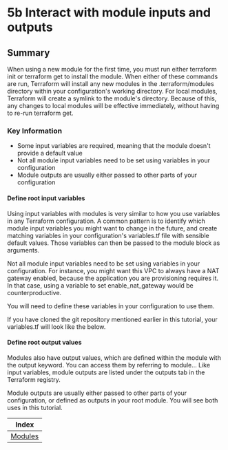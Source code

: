# 5b Interact with module inputs and outputs

## Summary

When using a new module for the first time, you must run either terraform init or terraform get to install the module. When either of these commands are run, Terraform will install any new modules in the .terraform/modules directory within your configuration's working directory. For local modules, Terraform will create a symlink to the module's directory. Because of this, any changes to local modules will be effective immediately, without having to re-run terraform get.

### Key Information

* Some input variables are required, meaning that the module doesn't provide a default value
* Not all module input variables need to be set using variables in your configuration
* Module outputs are usually either passed to other parts of your configuration

#### Define root input variables

Using input variables with modules is very similar to how you use variables in any Terraform configuration. A common pattern is to identify which module input variables you might want to change in the future, and create matching variables in your configuration's variables.tf file with sensible default values. Those variables can then be passed to the module block as arguments.

Not all module input variables need to be set using variables in your configuration. For instance, you might want this VPC to always have a NAT gateway enabled, because the application you are provisioning requires it. In that case, using a variable to set enable_nat_gateway would be counterproductive.

You will need to define these variables in your configuration to use them.

If you have cloned the git repository mentioned earlier in this tutorial, your variables.tf will look like the below.

#### Define root output values

Modules also have output values, which are defined within the module with the output keyword. You can access them by referring to module.<MODULE NAME>.<OUTPUT NAME>. Like input variables, module outputs are listed under the outputs tab in the Terraform registry.

Module outputs are usually either passed to other parts of your configuration, or defined as outputs in your root module. You will see both uses in this tutorial.

| Index |
|:----------:|
|[Modules](https://learn.hashicorp.com/tutorials/terraform/module-use)|
